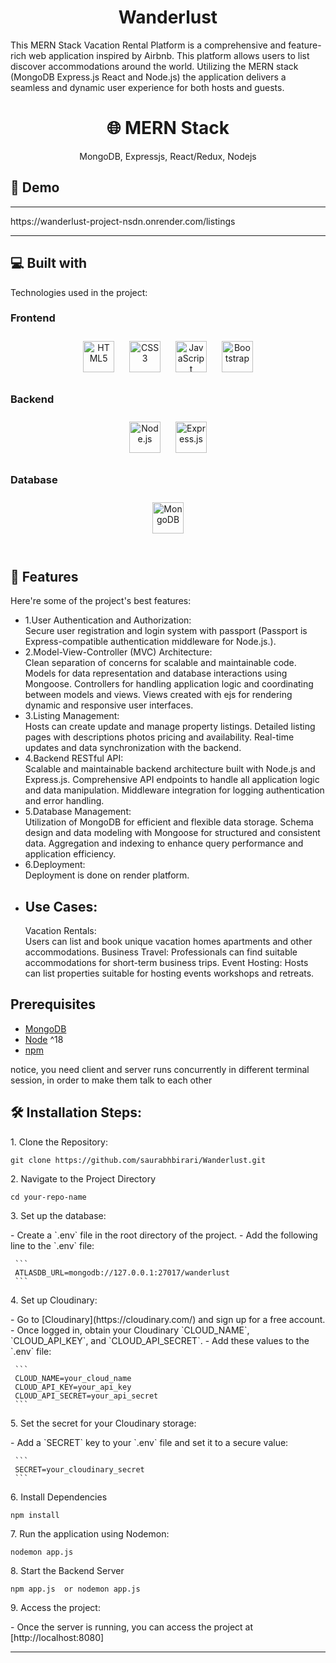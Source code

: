 <h1 align="center" id="title">Wanderlust</h1>

<p id="description">This MERN Stack Vacation Rental Platform is a comprehensive and feature-rich web application inspired by Airbnb. This platform allows users to list discover accommodations around the world. Utilizing the MERN stack (MongoDB Express.js React and Node.js) the application delivers a seamless and dynamic user experience for both hosts and guests.</p>
<h1 align="center">
🌐 MERN Stack
</h1>
<p align="center">
MongoDB, Expressjs, React/Redux, Nodejs
</p>
<h2>🚀 Demo</h2>
<hr>
https://wanderlust-project-nsdn.onrender.com/listings
<hr>

<h2>💻 Built with</h2>

Technologies used in the project:

### Frontend  
<div align="center">  
<a href="https://en.wikipedia.org/wiki/HTML5" target="_blank"><img style="margin: 10px" src="https://profilinator.rishav.dev/skills-assets/html5-original-wordmark.svg" alt="HTML5" height="50" /></a>  
<a href="https://www.w3schools.com/css/" target="_blank"><img style="margin: 10px" src="https://profilinator.rishav.dev/skills-assets/css3-original-wordmark.svg" alt="CSS3" height="50" /></a>  
<a href="https://www.javascript.com/" target="_blank"><img style="margin: 10px" src="https://profilinator.rishav.dev/skills-assets/javascript-original.svg" alt="JavaScript" height="50" /></a>  
<a href="https://getbootstrap.com/docs/3.4/javascript/" target="_blank"><img style="margin: 10px" src="https://profilinator.rishav.dev/skills-assets/bootstrap-plain.svg" alt="Bootstrap" height="50" /></a>  
</div>

</td><td valign="top" width="33%">



### Backend  
<div align="center">  
<a href="https://nodejs.org/" target="_blank"><img style="margin: 10px" src="https://profilinator.rishav.dev/skills-assets/nodejs-original-wordmark.svg" alt="Node.js" height="50" /></a>  
<a href="https://expressjs.com/" target="_blank"><img style="margin: 10px" src="https://profilinator.rishav.dev/skills-assets/express-original-wordmark.svg" alt="Express.js" height="50" /></a>  
</div>

</td><td valign="top" width="33%">



### Database  
<div align="center">  
<a href="https://www.mongodb.com/" target="_blank"><img style="margin: 10px" src="https://profilinator.rishav.dev/skills-assets/mongodb-original-wordmark.svg" alt="MongoDB" height="50" /></a>  
</div>

</td></tr></table>  

<br/>  

  
<h2>🧐 Features</h2>

Here're some of the project's best features:

*   1.User Authentication and Authorization:<br>Secure user registration and login system with passport (Passport is Express-compatible authentication middleware for Node.js.).<br>
*   2.Model-View-Controller (MVC) Architecture:<br> Clean separation of concerns for scalable and maintainable code. Models for data representation and database interactions using Mongoose. Controllers for handling application logic and coordinating between models and views. Views created with ejs for rendering dynamic and responsive user interfaces.
*   3.Listing Management:<br> Hosts can create update and manage property listings. Detailed listing pages with descriptions photos pricing and availability. Real-time updates and data synchronization with the backend.
*   4.Backend RESTful API: <br>Scalable and maintainable backend architecture built with Node.js and Express.js. Comprehensive API endpoints to handle all application logic and data manipulation. Middleware integration for logging authentication and error handling.
*   5.Database Management: <br>Utilization of MongoDB for efficient and flexible data storage. Schema design and data modeling with Mongoose for structured and consistent data. Aggregation and indexing to enhance query performance and application efficiency.
*   6.Deployment: <br>Deployment is done on render platform.
*   <h2>Use Cases:</h2> Vacation Rentals:<br> Users can list and book unique vacation homes apartments and other accommodations. Business Travel: Professionals can find suitable accommodations for short-term business trips. Event Hosting: Hosts can list properties suitable for hosting events workshops and retreats.

## Prerequisites
- [MongoDB](https://gist.github.com/nrollr/9f523ae17ecdbb50311980503409aeb3)
- [Node](https://nodejs.org/en/download/) ^18
- [npm](https://nodejs.org/en/download/package-manager/)

notice, you need client and server runs concurrently in different terminal session, in order to make them talk to each other

<h2>🛠️ Installation Steps:</h2>

<p>1. Clone the Repository:</p>

```
git clone https://github.com/saurabhbirari/Wanderlust.git
```

<p>2. Navigate to the Project Directory</p>

```
cd your-repo-name
```
<p>3. Set up the database:</p>
   - Create a `.env` file in the root directory of the project.
   - Add the following line to the `.env` file:

     ```
     ATLASDB_URL=mongodb://127.0.0.1:27017/wanderlust
     ```

<p>4. Set up Cloudinary:</p>
   - Go to [Cloudinary](https://cloudinary.com/) and sign up for a free account.
   - Once logged in, obtain your Cloudinary `CLOUD_NAME`, `CLOUD_API_KEY`, and `CLOUD_API_SECRET`.
   - Add these values to the `.env` file:

     ```
     CLOUD_NAME=your_cloud_name
     CLOUD_API_KEY=your_api_key
     CLOUD_API_SECRET=your_api_secret
     ```

<p>5. Set the secret for your Cloudinary storage:</p>
   - Add a `SECRET` key to your `.env` file and set it to a secure value:

     ```
     SECRET=your_cloudinary_secret
     ```

<p>6. Install Dependencies</p>

```
npm install
```

<p>7. Run the application using Nodemon:</p>

   ```
   nodemon app.js
   ```

<p>8. Start the Backend Server</p>

```
npm app.js  or nodemon app.js
```
<p>9. Access the project:</p>
   - Once the server is running, you can access the project at [http://localhost:8080]

<hr>
